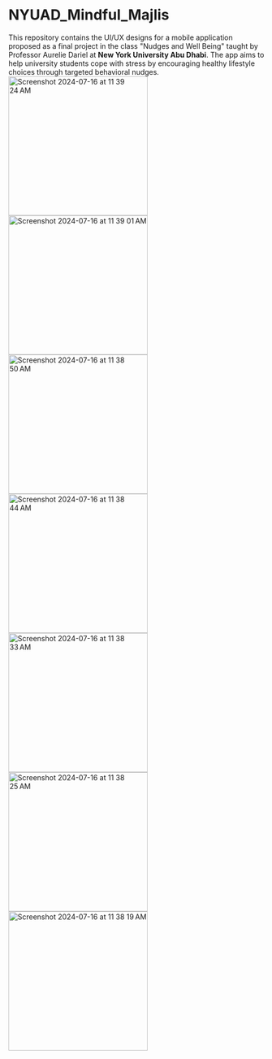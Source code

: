 # NYUAD_Mindful_Majlis
This repository contains the UI/UX designs for a mobile application proposed as a final project in the class "Nudges and Well Being" taught by Professor Aurelie Dariel at **New York University Abu Dhabi**. The app aims to help university students cope with stress by encouraging healthy lifestyle choices through targeted behavioral nudges.
<img width="274" alt="Screenshot 2024-07-16 at 11 39 24 AM" src="https://github.com/user-attachments/assets/63e672f2-8b6d-450b-858f-10f1e6c01aa0">
<img width="274" alt="Screenshot 2024-07-16 at 11 39 01 AM" src="https://github.com/user-attachments/assets/e61c405a-604b-4cc2-bbea-8d0b6cfbbb40">
<img width="274" alt="Screenshot 2024-07-16 at 11 38 50 AM" src="https://github.com/user-attachments/assets/91f51346-e211-416d-bf91-3523846afc43">
<img width="274" alt="Screenshot 2024-07-16 at 11 38 44 AM" src="https://github.com/user-attachments/assets/48165a8b-14cb-4b44-8fac-d5f117c9a963">
<img width="274" alt="Screenshot 2024-07-16 at 11 38 33 AM" src="https://github.com/user-attachments/assets/020e04f9-3d41-45f7-8aed-2abc4c1d322c">
<img width="274" alt="Screenshot 2024-07-16 at 11 38 25 AM" src="https://github.com/user-attachments/assets/dc0d962a-9cb9-44e7-8d8e-fcf9e57729b6">
<img width="274" alt="Screenshot 2024-07-16 at 11 38 19 AM" src="https://github.com/user-attachments/assets/4b94c560-5a76-4605-854e-e087db34307b">
